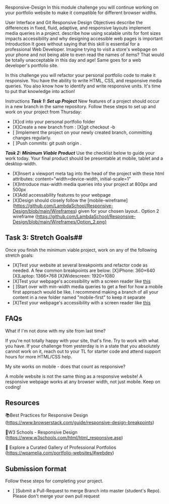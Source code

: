 Responsive-Design
In this module challenge you will continue working on your portfolio website to make it compatible for different browser widths.

User Interface and Git
Responsive Design
Objectives
describe the differences in fixed, fluid, adaptive, and responsive layouts
implement media queries in a project.
describe how using scalable units for font sizes impacts accessibility and why designing accessible web pages is important
Introduction
It goes without saying that this skill is essential for a professional Web Developer. Imagine trying to visit a store's webpage on your phone and not being able to even read the names of items? That would be totally unacceptable in this day and age! Same goes for a web developer's portfolio site.

In this challenge you will refactor your personal portfolio code to make it responsive. You have the ability to write HTML, CSS, and responsive media queries. You also know how to identify and write responsive units. It's time to put that knowledge into action!

Instructions
***Task 1: Set up Project***
New features of a project should occur in a new branch in the same repository. Follow these steps to set up and work on your project from Thursday:

 - [X]cd into your personal portfolio folder
 - [X]Create a new branch from <firstName-lastName>:
        [X]git checkout -b <firstName-lastName-day2>
 - [ ]Implement the project on your newly created <firstName-lastName-day2> branch, committing changes regularly.
 - [ ]Push commits: git push origin <firstName-lastName-day2>.


***Task 2: Minimum Viable Product***
Use the checklist below to guide your work today. Your final product should be presentable at mobile, tablet and a desktop-width.

- [X]Insert a viewport meta tag into the head of the project with these html attributes: content="width=device-width, initial-scale=1"
- [X]Introduce max-width media queries into your project at 800px and 500px
- [X]Add accessability features to your webpage
- [X]Design should closely follow the [mobile-wireframe] (https://github.com/LambdaSchool/Responsive-Design/blob/main/Wireframes) given for your chosen layout.. Option 2 wireframe {https://github.com/LambdaSchool/Responsive-Design/blob/main/Wireframes/Option_2.png}


## Task 3: Stretch Goals##
Once you finish the minimum viable project, work on any of the following stretch goals:

- [X]Test your website at several breakpoints and refactor code as needed. A few common breakpoints are below:
    [X]iPhone: 360×640
    [X]Laptop: 1366×768
    [X]Widescreen: 1920×1080
- [X]Test your webpage's accessibility with a screen reader like [this](https://support.google.com/accessibility/answer/7031755?hl=en)
- [ ]Start over with min-width media queries to get a feel for how a mobile first approach would be like. I recommend making a branch of all your content in a new folder named "mobile-first" to keep it separate
- [X]Test your webpage's accessibility with a screen reader like [this](https://support.google.com/accessibility/answer/7031755?hl=en)


## FAQs
What if I'm not done with my site from last time?

If you're not totally happy with your site, that's fine. Try to work with what you have. If your challenge from yesterday is in a state that you absolutely cannot work on it, reach out to your TL for starter code and attend support hours for more HTML/CSS help.

My site works on mobile - does that count as responsive?

A mobile website is not the same thing as a responsive website! A responsive webpage works at any browser width, not just mobile. Keep on coding!

## Resources
📚Best Practices for Responsive Design (https://www.browserstack.com/guide/responsive-design-breakpoints)

🤝W3 Schools - Responsive Design (https://www.w3schools.com/html/html_responsive.asp)

👀 Explore a Curated Gallery of Professional Portfolios (https://wpamelia.com/portfolio-websites/#webdev)

## Submission format ##
Follow these steps for completing your project.

- [ ]Submit a Pull-Request to merge Branch into master (student's Repo). Please don't merge your own pull request